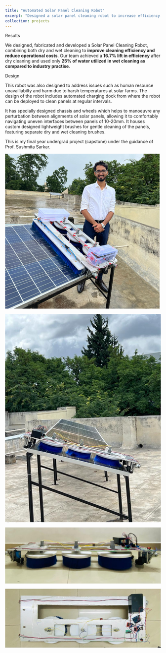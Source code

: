```yaml
---
title: "Automated Solar Panel Cleaning Robot"
excerpt: "Designed a solar panel cleaning robot to increase efficiency of solar panel and reduce operational costs. Funded by Hon' Govt. of Karnataka <br/><img src='/images/my-image-with-robot-500x500.jpeg'>"
collection: projects
---
```


Results

We designed, fabricated and developed a Solar Panel Cleaning Robot, combining both dry and wet cleaning to **improve cleaning efficiency and reduce operational costs**. Our team achieved a **16.7% lift in efficiency** after dry cleaning and used only **25% of water utilized in wet cleaning as compared to industry practise**.

Design

This robot was also designed to address issues such as human resource unavailiabilty and harm due to harsh temperatures at solar farms. The design of the robot includes automated charging dock from where the robot can be deployed to clean panels at regular intervals.

It has specially designed chassis and wheels which helps to manoeuvre any perturbation between alignments of solar panels, allowing it to comfortably navigating uneven interfaces between panels of 10-20mm. It houses custom designed lightweight brushes for gentle cleaning of the panels, featuring separate dry and wet cleaning brushes.

This is my final year undergrad project (capstone) under the guidance of Prof. Sushmita Sarkar.

![Robot and Me](/images/my-image-with-robot-500x500.jpeg "Solar Panel Cleaning Robot")

![Robot on panel](/images/robot_on_panel.jpeg "Solar Panel Cleaning Robot on panel")

![Robot's Front View](/images/robot_front_view.jpeg "Solar Panel Cleaning Robot Front view")

![Robot's Top View](/images/robot_top_view.jpeg "Solar Panel Cleaning Robot Top view")



